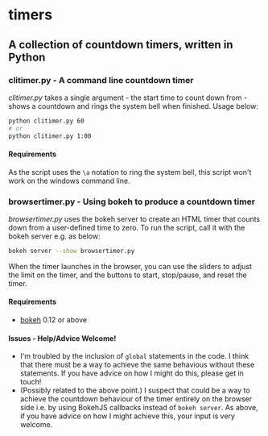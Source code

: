 # timers
## A collection of countdown timers, written in Python

### clitimer.py - A command line countdown timer

_clitimer.py_ takes a single argument - the start time to count down from - shows a countdown and rings the system bell when finished. Usage below:

```Bash
python clitimer.py 60
# or
python clitimer.py 1:00
```

#### Requirements
As the script uses the `\a` notation to ring the system bell, this script won't work on the windows command line.

### browsertimer.py - Using bokeh to produce a countdown timer

_browsertimer.py_ uses the bokeh server to create an HTML timer that counts down from a user-defined time to zero. To run the script, call it with the bokeh server e.g. as below:

```Bash
bokeh server --show browsertimer.py
```

When the timer launches in the browser, you can use the sliders to adjust the limit on the timer, and the buttons to start, stop/pause, and reset the timer.

#### Requirements
- [bokeh](http://bokeh.pydata.org/en/latest/index.html) 0.12 or above

#### Issues - Help/Advice Welcome!
- I'm troubled by the inclusion of `global` statements in the code. I think that there must be a way to achieve the same behavious without these statements. If you have advice on how I might do this, please get in touch!
- (Possibly related to the above point.) I suspect that could be a way to achieve the countdown behaviour of the timer entirely on the browser side i.e. by using BokehJS callbacks instead of `bokeh server`. As above, if you have advice on how I might achieve this, your input is very welcome.

